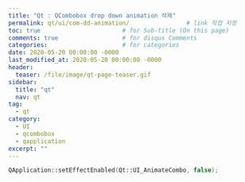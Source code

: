 ```yaml
---
title: "Qt : QCombobox drop down animation 삭제"
permalink: qt/ui/com-dd-animation/                # link 직접 지정
toc: true                       # for Sub-title (On this page)
comments: true                  # for disqus Comments
categories:                     # for categories
date: 2020-05-20 00:00:00 -0000
last_modified_at: 2020-05-20 00:00:00 -0000
header:
  teaser: /file/image/qt-page-teaser.gif
sidebar:
  title: "qt"
  nav: qt
tag:
  - qt
category:
  - UI
  - qcombobox
  - qapplication
excerpt: ""
---
```


```cpp
QApplication::setEffectEnabled(Qt::UI_AnimateCombo, false);
```